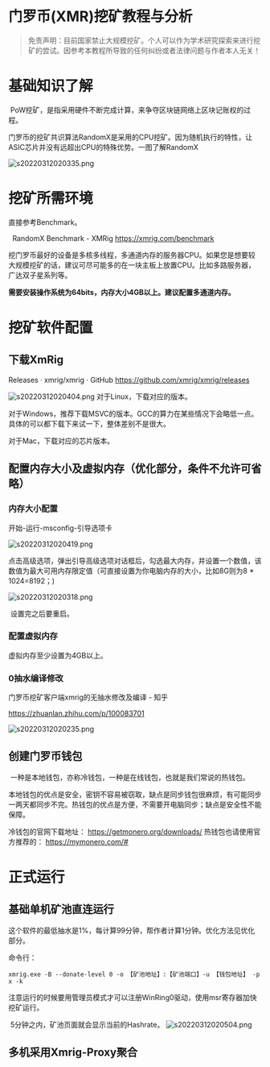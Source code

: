 # 门罗币(XMR)挖矿教程与分析

> 免责声明：目前国家禁止大规模挖矿。个人可以作为学术研究探索来进行挖矿的尝试。因参考本教程所导致的任何纠纷或者法律问题与作者本人无关！

# 基础知识了解 
 PoW挖矿，是指采用硬件不断完成计算，来争夺区块链网络上区块记账权的过程。

门罗币的挖矿共识算法RandomX是采用的CPU挖矿。因为随机执行的特性，让ASIC芯片并没有远超出CPU的特殊优势。一图了解RandomX

![s20220312020335.png](./img/s20220312020335.png)

# 挖矿所需环境 
直接参考Benchmark。

 
RandomX Benchmark - XMRig
https://xmrig.com/benchmark

挖门罗币最好的设备是多核多线程，多通道内存的服务器CPU。如果您是想要较大规模挖矿的话，建议可尽可能多的在一块主板上放置CPU。比如多路服务器，广达双子星系列等。

**需要安装操作系统为64bits，内存大小4GB以上。建议配置多通道内存。**

# 挖矿软件配置
## 下载XmRig
Releases · xmrig/xmrig · GitHub
https://github.com/xmrig/xmrig/releases

![s20220312020404.png](./img/s20220312020404.png)
对于Linux，下载对应的版本。

对于Windows，推荐下载MSVC的版本。GCC的算力在某些情况下会略低一点。具体的可以都下载下来试一下，整体差别不是很大。

对于Mac，下载对应的芯片版本。

## 配置内存大小及虚拟内存（优化部分，条件不允许可省略）
### 内存大小配置
开始-运行-msconfig-引导选项卡

![s20220312020419.png](./img/s20220312020419.png)

点击高级选项，弹出引导高级选项对话框后，勾选最大内存，并设置一个数值，该数值为最大可用内存限定值（可直接设置为你电脑内存的大小，比如8G则为8 * 1024=8192；)

![s20220312020318.png](./img/s20220312020318.png)

 设置完之后要重启。

### 配置虚拟内存
虚拟内存至少设置为4GB以上。

### 0抽水编译修改
门罗币挖矿客户端xmrig的无抽水修改及编译 - 知乎

https://zhuanlan.zhihu.com/p/100083701

![s20220312020235.png](./img/s20220312020235.png)

## 创建门罗币钱包
 一种是本地钱包，亦称冷钱包，一种是在线钱包，也就是我们常说的热钱包。

本地钱包的优点是安全，密钥不容易被窃取，缺点是同步钱包很麻烦，有可能同步一两天都同步不完。热钱包的优点是方便，不需要开电脑同步；缺点是安全性不能保障。

冷钱包的官网下载地址： https://getmonero.org/downloads/
热钱包也请使用官方推荐的： https://mymonero.com/#

# 正式运行
## 基础单机矿池直连运行
这个软件的最低抽水是1%，每计算99分钟，帮作者计算1分钟。优化方法见优化部分。

命令行：
```
xmrig.exe -B --donate-level 0 -o 【矿池地址】:【矿池端口】-u 【钱包地址】 -p x -k
```
注意运行的时候要用管理员模式才可以注册WinRing0驱动，使用msr寄存器加快挖矿运行。

 5分钟之内，矿池页面就会显示当前的Hashrate。
![s20220312020504.png](./img/s20220312020504.png)

## 多机采用Xmrig-Proxy聚合
​